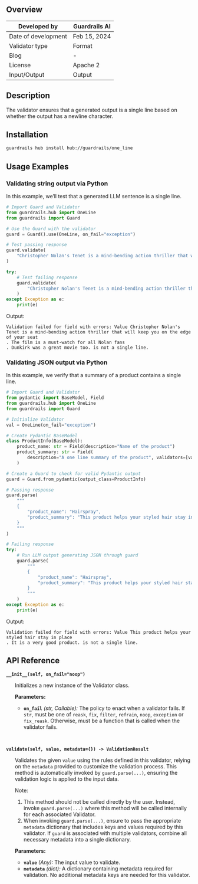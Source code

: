 ## Overview

| Developed by | Guardrails AI |
| --- | --- |
| Date of development | Feb 15, 2024 |
| Validator type | Format |
| Blog | - |
| License | Apache 2 |
| Input/Output | Output |

## Description

The validator ensures that a generated output is a single line based on whether the output has a newline character.

## Installation

```bash
guardrails hub install hub://guardrails/one_line
```

## Usage Examples

### Validating string output via Python

In this example, we’ll test that a generated LLM sentence is a single line.

```python
# Import Guard and Validator
from guardrails.hub import OneLine
from guardrails import Guard

# Use the Guard with the validator
guard = Guard().use(OneLine, on_fail="exception")

# Test passing response
guard.validate(
    "Christopher Nolan's Tenet is a mind-bending action thriller that will keep you on the edge of your seat. The film is a must-watch for all Nolan fans."
)

try:
    # Test failing response
    guard.validate(
        "Christopher Nolan's Tenet is a mind-bending action thriller that will keep you on the edge of your seat\n. The film is a must-watch for all Nolan fans\n. Dunkirk was a great movie too."
    )
except Exception as e:
    print(e)
```
Output:
```console
Validation failed for field with errors: Value Christopher Nolan's Tenet is a mind-bending action thriller that will keep you on the edge of your seat
. The film is a must-watch for all Nolan fans
. Dunkirk was a great movie too. is not a single line.
```

### Validating JSON output via Python

In this example, we verify that a summary of a product contains a single line.

```python
# Import Guard and Validator
from pydantic import BaseModel, Field
from guardrails.hub import OneLine
from guardrails import Guard

# Initialize Validator
val = OneLine(on_fail="exception")

# Create Pydantic BaseModel
class ProductInfo(BaseModel):
    product_name: str = Field(description="Name of the product")
    product_summary: str = Field(
        description="A one line summary of the product", validators=[val]
    )

# Create a Guard to check for valid Pydantic output
guard = Guard.from_pydantic(output_class=ProductInfo)

# Passing response
guard.parse(
    """
    {
        "product_name": "Hairspray",
        "product_summary": "This product helps your styled hair stay in place."
    }
    """
)

# Failing response
try:
    # Run LLM output generating JSON through guard
    guard.parse(
        """
        {
            "product_name": "Hairspray",
            "product_summary": "This product helps your styled hair stay in place\n. It is a very good product."
        }
        """
    )
except Exception as e:
    print(e)
```
Output:
```console
Validation failed for field with errors: Value This product helps your styled hair stay in place
. It is a very good product. is not a single line.
```

## API Reference

**`__init__(self, on_fail="noop")`**
<ul>

Initializes a new instance of the Validator class.

**Parameters:**

- **`on_fail`** *(str, Callable):* The policy to enact when a validator fails. If `str`, must be one of `reask`, `fix`, `filter`, `refrain`, `noop`, `exception` or `fix_reask`. Otherwise, must be a function that is called when the validator fails.

</ul>

<br>

**`validate(self, value, metadata={}) -> ValidationResult`**

<ul>

Validates the given `value` using the rules defined in this validator, relying on the `metadata` provided to customize the validation process. This method is automatically invoked by `guard.parse(...)`, ensuring the validation logic is applied to the input data.

Note:

1. This method should not be called directly by the user. Instead, invoke `guard.parse(...)` where this method will be called internally for each associated Validator.
2. When invoking `guard.parse(...)`, ensure to pass the appropriate `metadata` dictionary that includes keys and values required by this validator. If `guard` is associated with multiple validators, combine all necessary metadata into a single dictionary.

**Parameters:**

- **`value`** *(Any):* The input value to validate.
- **`metadata`** *(dict):* A dictionary containing metadata required for validation. No additional metadata keys are needed for this validator.

</ul>
